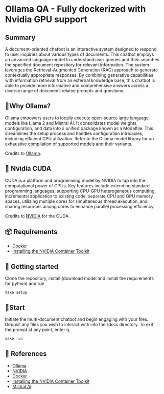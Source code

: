 # Ollama QA - Fully dockerized with Nvidia GPU support

## Summary

A document-oriented chatbot is an interactive system designed to respond to user inquiries about various types of documents. This chatbot employs an advanced language model to understand user queries and then searches the specified document repository for relevant information. The system leverages the Retrieval-Augmented Generation (RAG) approach to generate contextually appropriate responses. By combining generative capabilities with information retrieval from an external knowledge base, this chatbot is able to provide more informative and comprehensive answers across a diverse range of document-related prompts and questions.

## 🚦Why Ollama?

Ollama empowers users to locally execute open-source large language models like Llama 2 and Mistral AI. It consolidates model weights, configuration, and data into a unified package known as a Modelfile. This streamlines the setup process and handles configuration intricacies, including efficient GPU utilization. Refer to the Ollama model library for an exhaustive compilation of supported models and their variants.

Credits to [Ollama](https://ollama.ai/blog/ollama-is-now-available-as-an-official-docker-image).

## 📝 Nvidia CUDA

CUDA is a platform and programming model by NVIDIA to tap into the computational power of GPUs. Key features include extending standard programming languages, supporting CPU-GPU heterogeneous computing, incremental application to existing code, separate CPU and GPU memory spaces, utilizing multiple cores for simultaneous thread execution, and sharing resources among cores to enhance parallel processing efficiency.

Credits to [NVIDIA](https://developer.nvidia.com/cuda-zone) for the CUDA.

## 📦 Requirements

* [Docker](https://docs.docker.com/get-docker/)
* [Installing the NVIDIA Container Toolkit](https://docs.nvidia.com/datacenter/cloud-native/container-toolkit/1.14.3/install-guide.html)

## 🚀 Getting started

Clone the repository, install (download model and install the requirements for python) and run

```
make setup
```

## 🚶Start

Initiate the multi-document chatbot and begin engaging with your files. Deposit any files you wish to interact with into the /docs directory. To exit the prompt at any point, enter q.

```python
make run
```

## 📝 References

* [Ollama](https://ollama.ai/blog/ollama-is-now-available-as-an-official-docker-image)
* [NVIDIA](https://developer.nvidia.com/cuda-zone)
* [Docker](https://docs.docker.com/get-docker/)
* [Installing the NVIDIA Container Toolkit](https://docs.nvidia.com/datacenter/cloud-native/container-toolkit/1.14.3/install-guide.html)
* [Mistral AI](https://mistral.ai/news/mixtral-of-experts/)

